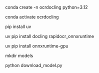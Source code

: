 conda create -n ocrdocling python=3.12

conda activate ocrdocling 

pip install uv

uv pip install docling rapidocr_onnxruntime

uv pip install onnxruntime-gpu

mkdir models

python download_model.py